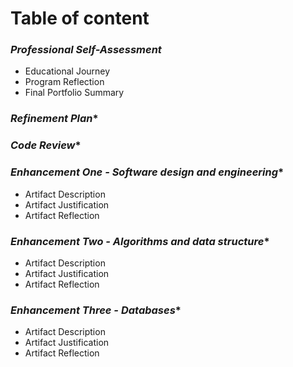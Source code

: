 # Table of content
### *Professional Self-Assessment*
  * Educational Journey
  * Program Reflection
  * Final Portfolio Summary
### *Refinement Plan**
### *Code Review**
### *Enhancement One - Software design and engineering**
  * Artifact Description
  * Artifact Justification
  * Artifact Reflection
### *Enhancement Two - Algorithms and data structure**
  * Artifact Description
  * Artifact Justification
  * Artifact Reflection
### *Enhancement Three - Databases** 
  * Artifact Description
  * Artifact Justification
  * Artifact Reflection
